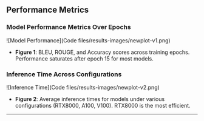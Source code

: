 ## Performance Metrics

### Model Performance Metrics Over Epochs
![Model Performance](Code files/results-images/newplot-v1.png)

- **Figure 1**: BLEU, ROUGE, and Accuracy scores across training epochs. Performance saturates after epoch 15 for most models.

### Inference Time Across Configurations
![Inference Time](Code files/results-images/newplot-v2.png)

- **Figure 2**: Average inference times for models under various configurations (RTX8000, A100, V100). RTX8000 is the most efficient.

---
